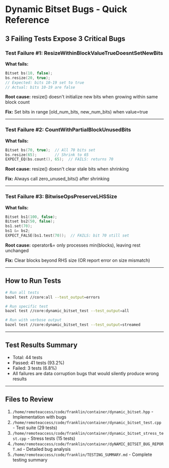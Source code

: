 # Dynamic Bitset Bugs - Quick Reference

## 3 Failing Tests Expose 3 Critical Bugs

### Test Failure #1: ResizeWithinBlockValueTrueDoesntSetNewBits

**What fails:**
```cpp
Bitset bs(10, false);
bs.resize(20, true);
// Expected: bits 10-19 set to true
// Actual: bits 10-19 are false
```

**Root cause:** resize() doesn't initialize new bits when growing within same block count

**Fix:** Set bits in range [old_num_bits, new_num_bits) when value=true

---

### Test Failure #2: CountWithPartialBlockUnusedBits

**What fails:**
```cpp
Bitset bs(70, true);  // All 70 bits set
bs.resize(65);        // Shrink to 65
EXPECT_EQ(bs.count(), 65);  // FAILS: returns 70
```

**Root cause:** resize() doesn't clear stale bits when shrinking

**Fix:** Always call zero_unused_bits() after shrinking

---

### Test Failure #3: BitwiseOpsPreserveLHSSize

**What fails:**
```cpp
Bitset bs1(100, false);
Bitset bs2(50, false);
bs1.set(70);
bs1 &= bs2;
EXPECT_FALSE(bs1.test(70));  // FAILS: bit 70 still set
```

**Root cause:** operator&= only processes min(blocks), leaving rest unchanged

**Fix:** Clear blocks beyond RHS size (OR report error on size mismatch)

---

## How to Run Tests

```bash
# Run all tests
bazel test //core:all --test_output=errors

# Run specific test
bazel test //core:dynamic_bitset_test --test_output=all

# Run with verbose output
bazel test //core:dynamic_bitset_test --test_output=streamed
```

---

## Test Results Summary

- Total: 44 tests
- Passed: 41 tests (93.2%)
- Failed: 3 tests (6.8%)
- All failures are data corruption bugs that would silently produce wrong results

---

## Files to Review

1. `/home/remoteaccess/code/franklin/container/dynamic_bitset.hpp` - Implementation with bugs
2. `/home/remoteaccess/code/franklin/container/dynamic_bitset_test.cpp` - Test suite (29 tests)
3. `/home/remoteaccess/code/franklin/container/dynamic_bitset_stress_test.cpp` - Stress tests (15 tests)
4. `/home/remoteaccess/code/franklin/container/dyNAMIC_BITSET_BUG_REPORT.md` - Detailed bug analysis
5. `/home/remoteaccess/code/franklin/TESTING_SUMMARY.md` - Complete testing summary
